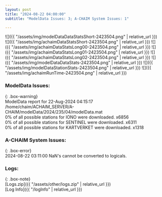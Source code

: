 ```yaml
---
layout: post
title: "2024-08-22 04:00:00"
subtitle: "ModelData Issues: 3; A-CHAIM System Issues: 1"

---
```


![]({{ "/assets/img/modelDataDataStatsShort-2423504.png" | relative_url }})
![]({{ "/assets/img/achaimDataStatsShort-2423504.png" | relative_url }})
![]({{ "/assets/img/achaimDataStatsLong00-2423504.png" | relative_url }})
![]({{ "/assets/img/achaimDataStatsLong01-2423504.png" | relative_url }})
![]({{ "/assets/img/achaimDataStatsLong02-2423504.png" | relative_url }})
![]({{ "/assets/img/modelDataDataStats-2423504.png" | relative_url }})
![]({{ "/assets/img/modelDataStationStats-2423504.png" | relative_url }})
![]({{ "/assets/img/achaimRunTime-2423504.png" | relative_url }})


### ModelData Issues:  
  
{: .box-warning}  
 ModelData report for 22-Aug-2024 04:15:17   
 /home/chaim/ACHAIM_SERVER/A-CHAIM/modelData/2024/235/04/modelData.mat   
 0% of all possible stations for IONO were downloaded. x6856   
 0% of all possible stations for SENTINEL were downloaded. x6311   
 0% of all possible stations for KARTVERKET were downloaded. x1318   
  
### A-CHAIM System Issues:  
  
{: .box-error}  
2024-08-22 03:11:00 NaN's cannot be converted to logicals.  

### Logs:  
  
{: .box-note}  
[Logs.zip]({{ "/assets/other/logs.zip" | relative_url }})  
[Log Info]({{ "/logInfo" | relative_url }})  

